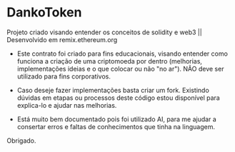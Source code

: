 # DankoToken
Projeto criado visando entender os conceitos de solidity e web3  || Desenvolvido em remix.ethereum.org

*  Este contrato foi criado para fins educacionais, visando entender como funciona a criação de uma criptomoeda por dentro (melhorias, implementações ideias e o que colocar ou não "no ar"). NÃO deve ser utilizado para fins corporativos.
*  Caso deseje fazer implementações basta criar um fork. Existindo dúvidas em etapas ou processos deste código estou disponível para explica-lo e ajudar nas melhorias.

*  Está muito bem documentado pois foi utilizado AI, para me ajudar a consertar erros e faltas de conhecimentos que tinha na linguagem.

Obrigado.
